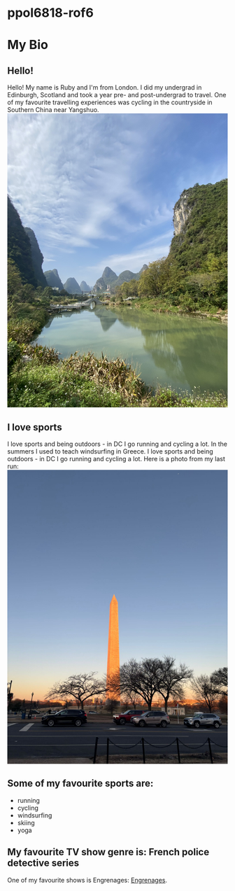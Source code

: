 # ppol6818-rof6
 # My Bio 

 ## Hello! 
 Hello! My name is Ruby and I'm from London. I did my undergrad in Edinburgh, Scotland and took a year pre- and post-undergrad to travel. One of my favourite travelling experiences was cycling in the countryside in Southern China near Yangshuo. 
 ![Yangshuo Picture](./one.jpeg)
 
 ## I love sports 
 I love sports and being outdoors - in DC I go running and cycling a lot. In the summers I used to teach windsurfing in Greece. 
 I love sports and being outdoors - in DC I go running and cycling a lot. 
 Here is a photo from my last run: 
 ![DC Run Picture](./run.jpg)
 
 ## Some of my favourite sports are: 
 - running
 - cycling
 - windsurfing
 - skiing 
 - yoga 
 
 ## My favourite TV show genre is: French police detective series 
 One of my favourite shows is Engrenages: [Engrenages](https://en.wikipedia.org/wiki/Spiral_(TV_series)).
 
 
